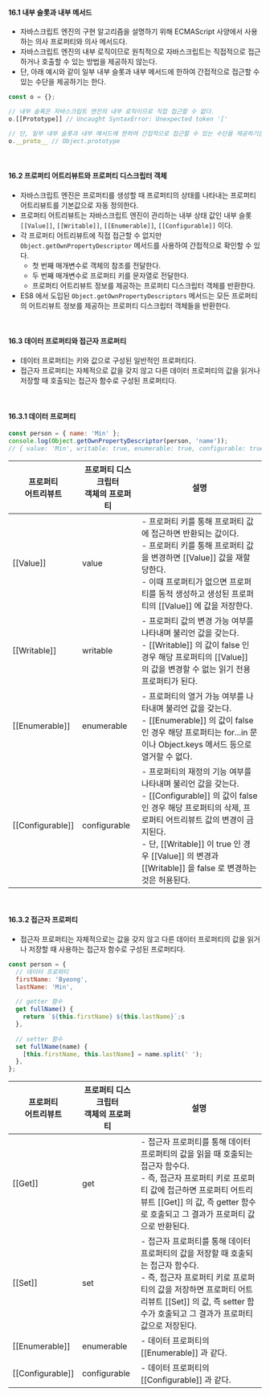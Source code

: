 #### 16.1 내부 슬롯과 내부 메서드
- 자바스크립트 엔진의 구현 알고리즘을 설명하기 위해 ECMAScript 사양에서 사용하는 의사 프로퍼티와 의사 메서드다.
- 자바스크립트 엔진의 내부 로직이므로 원칙적으로 자바스크립트는 직접적으로 접근하거나 호출할 수 있는 방법을 제공하지 않는다.
- 단, 아래 예시와 같이 일부 내부 슬롯과 내부 메서드에 한하여 간접적으로 접근할 수 있는 수단을 제공하기는 한다.

```js
const o = {};

// 내부 슬록은 자바스크립트 엔진의 내부 로직이므로 직접 접근할 수 없다.
o.[[Prototype]] // Uncaught SyntaxError: Unexpected token '['

// 단, 일부 내부 슬롯과 내부 메서드에 한하여 간접적으로 접근할 수 있는 수단을 제공하기는 한다.
o.__proto__ // Object.prototype
```

<br />

#### 16.2 프로퍼티 어트리뷰트와 프로퍼티 디스크립터 객체
- 자바스크립트 엔진은 프로퍼티를 생성할 때 프로퍼티의 상태를 나타내는 프로퍼티 어트리뷰트를 기본값으로 자동 정의한다.
- 프로퍼티 어트리뷰트는 자바스크립트 엔진이 관리하는 내부 상태 값인 내부 슬롯 `[[Value]]`, `[[Writable]]`, `[[Enumerable]]`, `[[Configurable]]` 이다.
- 각 프로퍼티 어트리뷰트에 직접 접근할 수 없지만 `Object.getOwnPropertyDescriptor` 메서드를 사용하여 간접적으로 확인할 수 있다.
  - 첫 번째 매개변수로 객체의 참조를 전달한다.
  - 두 번째 매개변수로 프로퍼티 키를 문자열로 전달한다.
  - 프로퍼티 어트리뷰트 정보를 제공하는 프로퍼티 디스크립터 객체를 반환한다.
- ES8 에서 도입된 `Object.getOwnPropertyDescriptors` 메서드는 모든 프로퍼티의 어트리뷰트 정보를 제공하는 프로퍼티 디스크립터 객체들을 반환한다.

<br />

#### 16.3 데이터 프로퍼티와 접근자 프로퍼티
- 데이터 프로퍼티는 키와 값으로 구성된 일반적인 프로퍼티다.
- 접근자 프로퍼티는 자체적으로 값을 갖지 않고 다른 데이터 프로퍼티의 값을 읽거나 저장할 때 호출되는 접근자 함수로 구성된 프로퍼티다.

<br />

#### 16.3.1 데이터 프로퍼티
```js
const person = { name: 'Min' };
console.log(Object.getOwnPropertyDescriptor(person, 'name'));
// { value: 'Min', writable: true, enumerable: true, configurable: true }
```
| 프로퍼티 <br /> 어트리뷰트 | 프로퍼티 디스크립터 <br /> 객체의 프로퍼티 | 설명                                                                                                                                                                                                           |
|-------------------|----------------------------|--------------------------------------------------------------------------------------------------------------------------------------------------------------------------------------------------------------|
| [[Value]]         | value                      | - 프로퍼티 키를 통해 프로퍼티 값에 접근하면 반환되는 값이다. <br /> - 프로퍼티 키를 통해 프로퍼티 값을 변경하면 [[Value]] 값을 재할당한다. <br /> - 이때 프로퍼티가 없으면 프로퍼티를 동적 생성하고 생성된 프로퍼티의 [[Value]] 에 값을 저장한다.                                                  |
| [[Writable]]      | writable                   | - 프로퍼티 값의 변경 가능 여부를 나타내며 불리언 값을 갖는다. <br /> - [[Writable]] 의 값이 false 인 경우 해당 프로퍼티의 [[Value]] 의 값을 변경할 수 없는 읽기 전용 프로퍼티가 된다.                                                                                  |
| [[Enumerable]]    | enumerable                 | - 프로퍼티의 열거 가능 여부를 나타내며 불리언 값을 갖는다. <br /> - [[Enumerable]] 의 값이 false 인 경우 해당 프로퍼티는 for...in 문이나 Object.keys 메서드 등으로 열거할 수 없다.                                                                               |
| [[Configurable]]  | configurable               | - 프로퍼티의 재정의 기능 여부를 나타내며 불리언 값을 갖는다. <br /> - [[Configurable]] 의 값이 false 인 경우 해당 프로퍼티의 삭제, 프로퍼티 어트리뷰트 값의 변경이 금지된다. <br /> - 단, [[Writable]] 이 true 인 경우 [[Value]] 의 변경과 [[Writable]] 을 false 로 변경하는 것은 허용된다. |

<br />

#### 16.3.2 접근자 프로퍼티
- 접근자 프로퍼티는 자체적으로는 값을 갖지 않고 다른 데이터 프로퍼티의 값을 읽거나 저장할 때 사용하는 접근자 함수로 구성된 프로퍼티다.

```js
const person = {
  // 데이터 프로퍼티
  firstName: 'Byeong',
  lastName: 'Min',
  
  // getter 함수
  get fullName() {
    return `${this.firstName} ${this.lastName}`;s
  },
  
  // setter 함수
  set fullName(name) {
    [this.firstName, this.lastName] = name.split(' ');
  },
};
```

| 프로퍼티 <br /> 어트리뷰트 | 프로퍼티 디스크립터 <br /> 객체의 프로퍼티 | 설명                                                                                                                                                   |
|-------------------|----------------------------|------------------------------------------------------------------------------------------------------------------------------------------------------|
| [[Get]]           | get                        | - 접근자 프로퍼티를 통해 데이터 프로퍼티의 값을 읽을 때 호출되는 접근자 함수다. <br /> - 즉, 접근자 프로퍼티 키로 프로퍼티 값에 접근하면 프로퍼티 어트리뷰트 [[Get]] 의 값, 즉 getter 함수로 호출되고 그 결과가 프로퍼티 값으로 반환된다.   |
| [[Set]]           | set                        | - 접근자 프로퍼티를 통해 데이터 프로퍼티의 값을 저장할 때 호출되는 접근자 함수다. <br /> - 즉, 접근자 프로퍼티 키로 프로퍼티의 값을 저장하면 프로퍼티 어트리뷰트 [[Set]] 의 값, 즉 setter 함수가 호출되고 그 결과가 프로퍼티 값으로 저장된다. |
| [[Enumerable]]    | enumerable                 | - 데이터 프로퍼티의 [[Enumerable]] 과 같다.                                                                                                                     |
| [[Configurable]]  | configurable               | - 데이터 프로퍼티의 [[Configurable]] 과 같다.                                                                                                                   |


